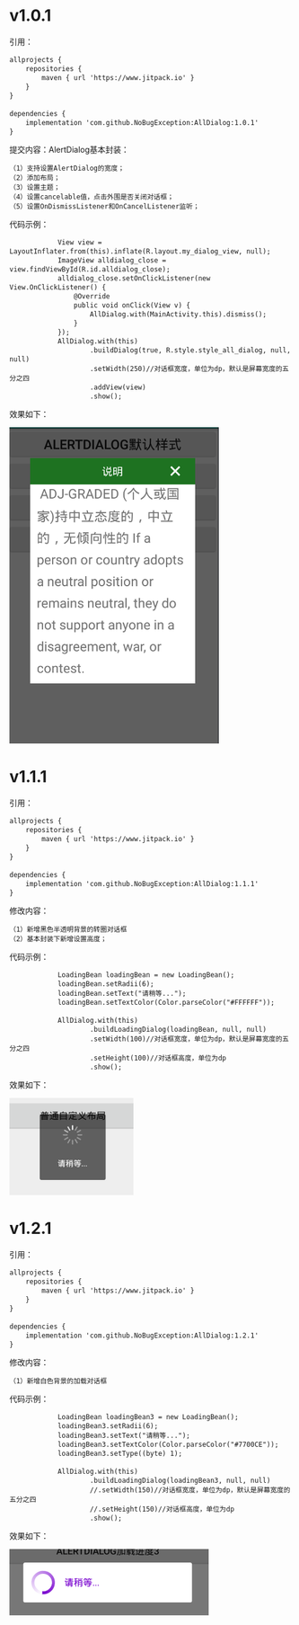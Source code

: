 # v1.0.1

引用：


    allprojects {
        repositories {
            maven { url 'https://www.jitpack.io' }
        }
    }
    
    dependencies {
        implementation 'com.github.NoBugException:AllDialog:1.0.1'
    }
    

提交内容：AlertDialog基本封装：


    （1）支持设置AlertDialog的宽度；
    （2）添加布局；
    （3）设置主题；
    （4）设置cancelable值，点击外围是否关闭对话框；
    （5）设置OnDismissListener和OnCancelListener监听；

代码示例：

                View view =  LayoutInflater.from(this).inflate(R.layout.my_dialog_view, null);
                ImageView alldialog_close = view.findViewById(R.id.alldialog_close);
                alldialog_close.setOnClickListener(new View.OnClickListener() {
                    @Override
                    public void onClick(View v) {
                        AllDialog.with(MainActivity.this).dismiss();
                    }
                });
                AllDialog.with(this)
                        .buildDialog(true, R.style.style_all_dialog, null, null)
                        .setWidth(250)//对话框宽度，单位为dp，默认是屏幕宽度的五分之四
                        .addView(view)
                        .show();
                        
效果如下：

![image_1.png](https://github.com/NoBugException/AllDialog/blob/master/image/image_1.png)

# v1.1.1

引用：


    allprojects {
        repositories {
            maven { url 'https://www.jitpack.io' }
        }
    }
    
    dependencies {
        implementation 'com.github.NoBugException:AllDialog:1.1.1'
    }
    


修改内容：

    （1）新增黑色半透明背景的转圈对话框
    （2）基本封装下新增设置高度；


代码示例：

                LoadingBean loadingBean = new LoadingBean();
                loadingBean.setRadii(6);
                loadingBean.setText("请稍等...");
                loadingBean.setTextColor(Color.parseColor("#FFFFFF"));

                AllDialog.with(this)
                        .buildLoadingDialog(loadingBean, null, null)
                        .setWidth(100)//对话框宽度，单位为dp，默认是屏幕宽度的五分之四
                        .setHeight(100)//对话框高度，单位为dp
                        .show();
效果如下：

![image_2.png](https://github.com/NoBugException/AllDialog/blob/master/image/image_2.png)


# v1.2.1

引用：


    allprojects {
        repositories {
            maven { url 'https://www.jitpack.io' }
        }
    }
    
    dependencies {
        implementation 'com.github.NoBugException:AllDialog:1.2.1'
    }
    


修改内容：

    （1）新增白色背景的加载对话框


代码示例：

                LoadingBean loadingBean3 = new LoadingBean();
                loadingBean3.setRadii(6);
                loadingBean3.setText("请稍等...");
                loadingBean3.setTextColor(Color.parseColor("#7700CE"));
                loadingBean3.setType((byte) 1);

                AllDialog.with(this)
                        .buildLoadingDialog(loadingBean3, null, null)
                        //.setWidth(150)//对话框宽度，单位为dp，默认是屏幕宽度的五分之四
                        //.setHeight(150)//对话框高度，单位为dp
                        .show();
                        
效果如下：

![image_3.png](https://github.com/NoBugException/AllDialog/blob/master/image/image_3.png)


